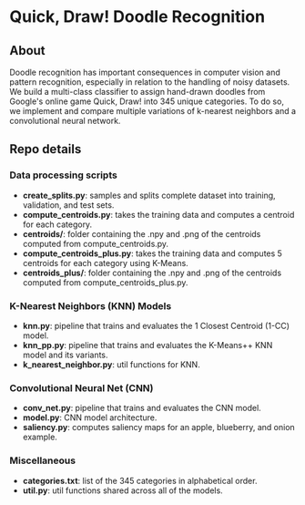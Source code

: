# Quick, Draw! Doodle Recognition

## About

Doodle recognition has important consequences in computer vision and pattern recognition, especially in relation to the handling of noisy datasets. We build a multi-class classifier to assign hand-drawn doodles from Google's online game Quick, Draw! into 345 unique categories. To do so, we implement and compare multiple variations of k-nearest neighbors and a convolutional neural network. 

## Repo details

### Data processing scripts
- **create_splits.py**: samples and splits complete dataset into training, validation, and test sets.
- **compute_centroids.py**: takes the training data and computes a centroid for each category.
- **centroids/**: folder containing the .npy and .png of the centroids computed from compute_centroids.py.
- **compute_centroids_plus.py**: takes the training data and computes 5 centroids for each category using K-Means.
- **centroids_plus/**: folder containing the .npy and .png of the centroids computed from compute_centroids_plus.py.

### K-Nearest Neighbors (KNN) Models
- **knn.py**: pipeline that trains and evaluates the 1 Closest Centroid (1-CC) model.
- **knn_pp.py**: pipeline that trains and evaluates the K-Means++ KNN model and its variants.
- **k_nearest_neighbor.py**: util functions for KNN.

### Convolutional Neural Net (CNN)
- **conv_net.py**: pipeline that trains and evaluates the CNN model.
- **model.py**: CNN model architecture. 
- **saliency.py**: computes saliency maps for an apple, blueberry, and onion example.

### Miscellaneous
- **categories.txt**: list of the 345 categories in alphabetical order.
- **util.py**: util functions shared across all of the models.
